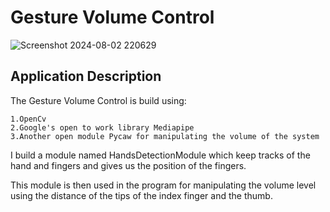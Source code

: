 # Gesture Volume Control


![Screenshot 2024-08-02 220629](https://github.com/user-attachments/assets/b99851bc-c63a-4a21-a8cf-114f0d1f6b95)



## Application Description
The Gesture Volume Control is build using:

    1.OpenCv
    2.Google's open to work library Mediapipe
    3.Another open module Pycaw for manipulating the volume of the system



I build a module named HandsDetectionModule which keep tracks of the hand and fingers and gives us the position of the fingers.

This module is then used in the program for manipulating the volume level using the distance of the tips of the index finger and the thumb.

